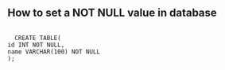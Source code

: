 <h2>How to set a NOT NULL value in database</h2>
<Code>
  CREATE TABLE(
id INT NOT NULL,
name VARCHAR(100) NOT NULL
);
  
</Code>
